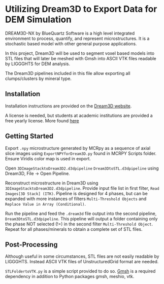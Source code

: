 # Utilizing Dream3D to Export Data for DEM Simulation

DREAM3D-NX by BlueQuartz Software is a high level integrated environment to process, quantify, and represent microstructures. It is a stochastic based model with other general purpose applications. 

In this project, Dream3D will be used to segment voxel based models into STL files that will later be meshed with Gmsh into ASCII VTK files readable by LIGGGHTS for DEM analysis. 

The Dream3D pipelines included in this file allow exporting all clumps/clusters by mineral type. 

## Installation

Installation instructions are provided on the [Dream3D website](https://www.dream3d.io/Download/).

A license is needed, but students at academic institutions are provided a free yearly license. More found [here](https://www.dream3d.io/License/)

## Getting Started

Export `.npy` microstructure generated by MCRpy as a sequence of axial slice images using `ExportNPYforDream3D.py` found in MCRPY Scripts folder. Ensure Viridis color map is used in export. 

Open `3DImageStacktoDream3D2.d3dpipeline` `Dream3DtoSTL.d3dpipeline` using Dream3D, File -> Open Pipeline. 

Reconstruct microstructure in Dream3D using `3DImageStacktoDream3D2.d3dpipeline`.  Provide input file list in first filter, `Read Images[3D Stack] (ITK)`. Pipeline is designed for 4 phases, but can be expanded with more instances of filters `Multi-Threshold Objects` and `Replace Value in Array (Conditional)`.

Run the pipeline and feed the `.dream3d` file output into the second pipeline, `Dream3DtoSTL.d3dpipeline`. This pipeline will output a folder containing only the phase NOT selected (!=) in the second filter `Multi-Threshold Object`. Repeat for all phases/minerals to obtain a complete set of STL files.

## Post-Processing

Although useful in some circumstances, STL files are not easily readable by LIGGGHTS. Instead ASCII VTK files of UnstructuredGrid format are needed. 

`STLFoldertoVTK.py` is a simple script provided to do so. [Gmsh](https://gmsh.info/) is a required dependency in addition to Python packages gmsh, meshio, vtk. 

